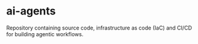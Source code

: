 # ai-agents
Repository containing source code, infrastructure as code (IaC) and CI/CD for building agentic workflows.
